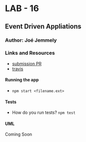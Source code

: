 # LAB - 16

## Event Driven Appliations

### Author: Joé Jemmely

### Links and Resources

- [submission PR](https://github.com/401-advanced-javascript-joejemmely/lab-16/pull/1)
- [travis](https://travis-ci.com/401-advanced-javascript-joejemmely/lab-16)

#### Running the app

- `npm start <filename.ext>`

#### Tests

- How do you run tests? `npm test`

#### UML

Coming Soon
